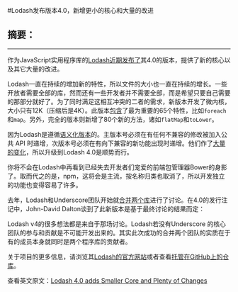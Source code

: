 #Lodash发布版本4.0，新增更小的核心和大量的改进 

## 摘要：


--------------------------------------------------
作为JavaScript实用程序库的[Lodash近期发布了](https://github.com/lodash/lodash/releases/tag/4.0.0)其4.0的版本，提供了新的核心以及其它大量的改进。

Lodash一直在持续的增加新的特性，所以文件的大小也一直在持续的增长。一些开放者需要全部的库，然而还有一些开发者并不需要全部，而是希望只要自己需要的那部分就好了。为了同时满足这相互冲突的二者的需求，新版本开发了微内核，大小只有12K（压缩后是4K）。此版本[包含](https://github.com/lodash/lodash/wiki/Build-Differences)了最为重要的65个特性，比如`foreach`和`map`。另外，完全的版本则新增了80个新的方法，诸如`flatMap`和`toLower`。

因为Lodash是遵循[语义化版本](http://semver.org/lang/zh-CN/)的。主版本号必须在有任何不兼容的修改被加入公共 API 时递增，次版本号必须在有向下兼容的新功能出现时递增。他们作了[大量的变化](https://github.com/lodash/lodash/wiki/Changelog)，所以升级到Lodash 4.0是顺势而行。

你将不会在Lodash中再看到已经失去开发者们宠爱的前端包管理器Bower的身影了。取而代之的是，npm，这将会是主流，按名称归类也取消了，所以开发独立的功能也变得容易了许多。

去年，Lodash和Underscore团队开始就[合并两个库](http://www.infoq.com/news/2015/05/underscore-lodash-merging)进行了讨论。在4.0的发行注记中，John-David Dalton谈到了此新版本是基于最终讨论的结果而定：
>>
Lodash v4的很多想法都是来自于那场讨论。Lodash若没有Underscore 的核心团队的参与和贡献是不可能开发出来的。其实此次成功的合并两个团队的实质在于有的成员本身就同时是两个程序库的贡献者。

关于项目的更多信息，请浏览其[Lodash的官方网站](https://lodash.com/)或者查看[托管在GitHub上的仓库](https://github.com/lodash/lodash/)。

查看英文原文：[Lodash 4.0 adds Smaller Core and Plenty of Changes](http://www.infoq.com/news/2016/01/lodash-4-released)

